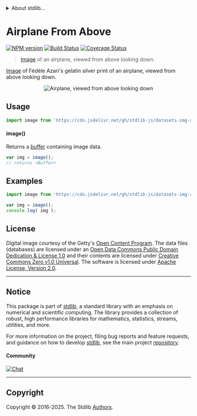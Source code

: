 <!--

@license Apache-2.0

Copyright (c) 2018 The Stdlib Authors.

Licensed under the Apache License, Version 2.0 (the "License");
you may not use this file except in compliance with the License.
You may obtain a copy of the License at

   http://www.apache.org/licenses/LICENSE-2.0

Unless required by applicable law or agreed to in writing, software
distributed under the License is distributed on an "AS IS" BASIS,
WITHOUT WARRANTIES OR CONDITIONS OF ANY KIND, either express or implied.
See the License for the specific language governing permissions and
limitations under the License.

-->


<details>
  <summary>
    About stdlib...
  </summary>
  <p>We believe in a future in which the web is a preferred environment for numerical computation. To help realize this future, we've built stdlib. stdlib is a standard library, with an emphasis on numerical and scientific computation, written in JavaScript (and C) for execution in browsers and in Node.js.</p>
  <p>The library is fully decomposable, being architected in such a way that you can swap out and mix and match APIs and functionality to cater to your exact preferences and use cases.</p>
  <p>When you use stdlib, you can be absolutely certain that you are using the most thorough, rigorous, well-written, studied, documented, tested, measured, and high-quality code out there.</p>
  <p>To join us in bringing numerical computing to the web, get started by checking us out on <a href="https://github.com/stdlib-js/stdlib">GitHub</a>, and please consider <a href="https://opencollective.com/stdlib">financially supporting stdlib</a>. We greatly appreciate your continued support!</p>
</details>

# Airplane From Above

[![NPM version][npm-image]][npm-url] [![Build Status][test-image]][test-url] [![Coverage Status][coverage-image]][coverage-url] <!-- [![dependencies][dependencies-image]][dependencies-url] -->

> [Image][azari:1929a] of an airplane, viewed from above looking down.

<section class="intro">

[Image][azari:1929a] of Fédèle Azari's gelatin silver print of an airplane, viewed from above looking down.

<!-- <image align="center" src="./data/image.jpg" alt="Airplane, viewed from above looking down"> -->

<div class="image" align="center">
    <img src="https://cdn.jsdelivr.net/gh/stdlib-js/stdlib@3e637ee13c3e5de3476b7f7f83938466098ae13f/lib/node_modules/@stdlib/datasets/img-airplane-from-above/data/image.jpg" alt="Airplane, viewed from above looking down">
    <br>
</div>

<!-- </image> -->

</section>

<!-- /.intro -->



<section class="usage">

## Usage

```javascript
import image from 'https://cdn.jsdelivr.net/gh/stdlib-js/datasets-img-airplane-from-above@deno/mod.js';
```

#### image()

Returns a [buffer][@stdlib/buffer/ctor] containing image data.

```javascript
var img = image();
// returns <Buffer>
```

</section>

<!-- /.usage -->

<section class="examples">

<!-- TODO: more creative example. -->

## Examples

<!-- eslint no-undef: "error" -->

```javascript
import image from 'https://cdn.jsdelivr.net/gh/stdlib-js/datasets-img-airplane-from-above@deno/mod.js';

var img = image();
console.log( img );
```

</section>

<!-- /.examples -->



<!-- <license> -->

## License

Digital image courtesy of the Getty's [Open Content Program][getty-open-content]. The data files (databases) are licensed under an [Open Data Commons Public Domain Dedication & License 1.0][pddl-1.0] and their contents are licensed under [Creative Commons Zero v1.0 Universal][cc0]. The software is licensed under [Apache License, Version 2.0][apache-license].

<!-- </license> -->

<!-- Section for related `stdlib` packages. Do not manually edit this section, as it is automatically populated. -->

<section class="related">

</section>

<!-- /.related -->

<!-- Section for all links. Make sure to keep an empty line after the `section` element and another before the `/section` close. -->


<section class="main-repo" >

* * *

## Notice

This package is part of [stdlib][stdlib], a standard library with an emphasis on numerical and scientific computing. The library provides a collection of robust, high performance libraries for mathematics, statistics, streams, utilities, and more.

For more information on the project, filing bug reports and feature requests, and guidance on how to develop [stdlib][stdlib], see the main project [repository][stdlib].

#### Community

[![Chat][chat-image]][chat-url]

---

## Copyright

Copyright &copy; 2016-2025. The Stdlib [Authors][stdlib-authors].

</section>

<!-- /.stdlib -->

<!-- Section for all links. Make sure to keep an empty line after the `section` element and another before the `/section` close. -->

<section class="links">

[npm-image]: http://img.shields.io/npm/v/@stdlib/datasets-img-airplane-from-above.svg
[npm-url]: https://npmjs.org/package/@stdlib/datasets-img-airplane-from-above

[test-image]: https://github.com/stdlib-js/datasets-img-airplane-from-above/actions/workflows/test.yml/badge.svg?branch=main
[test-url]: https://github.com/stdlib-js/datasets-img-airplane-from-above/actions/workflows/test.yml?query=branch:main

[coverage-image]: https://img.shields.io/codecov/c/github/stdlib-js/datasets-img-airplane-from-above/main.svg
[coverage-url]: https://codecov.io/github/stdlib-js/datasets-img-airplane-from-above?branch=main

<!--

[dependencies-image]: https://img.shields.io/david/stdlib-js/datasets-img-airplane-from-above.svg
[dependencies-url]: https://david-dm.org/stdlib-js/datasets-img-airplane-from-above/main

-->

[chat-image]: https://img.shields.io/gitter/room/stdlib-js/stdlib.svg
[chat-url]: https://app.gitter.im/#/room/#stdlib-js_stdlib:gitter.im

[stdlib]: https://github.com/stdlib-js/stdlib

[stdlib-authors]: https://github.com/stdlib-js/stdlib/graphs/contributors

[cli-section]: https://github.com/stdlib-js/datasets-img-airplane-from-above#cli
[cli-url]: https://github.com/stdlib-js/datasets-img-airplane-from-above/tree/cli
[@stdlib/datasets-img-airplane-from-above]: https://github.com/stdlib-js/datasets-img-airplane-from-above/tree/main

[umd]: https://github.com/umdjs/umd
[es-module]: https://developer.mozilla.org/en-US/docs/Web/JavaScript/Guide/Modules

[deno-url]: https://github.com/stdlib-js/datasets-img-airplane-from-above/tree/deno
[deno-readme]: https://github.com/stdlib-js/datasets-img-airplane-from-above/blob/deno/README.md
[umd-url]: https://github.com/stdlib-js/datasets-img-airplane-from-above/tree/umd
[umd-readme]: https://github.com/stdlib-js/datasets-img-airplane-from-above/blob/umd/README.md
[esm-url]: https://github.com/stdlib-js/datasets-img-airplane-from-above/tree/esm
[esm-readme]: https://github.com/stdlib-js/datasets-img-airplane-from-above/blob/esm/README.md
[branches-url]: https://github.com/stdlib-js/datasets-img-airplane-from-above/blob/main/branches.md

[getty-open-content]: http://www.getty.edu/about/opencontent.html

[pddl-1.0]: http://opendatacommons.org/licenses/pddl/1.0/

[cc0]: https://creativecommons.org/publicdomain/zero/1.0

[apache-license]: https://www.apache.org/licenses/LICENSE-2.0

[azari:1929a]: http://www.getty.edu/art/collection/objects/134512/fedele-azari-airplane-viewed-from-above-looking-down-italian-1914-1929/

[@stdlib/buffer/ctor]: https://github.com/stdlib-js/buffer-ctor/tree/deno

</section>

<!-- /.links -->

